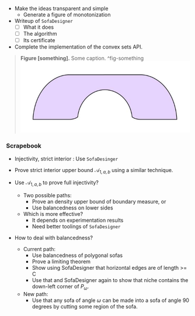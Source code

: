 - Make the ideas transparent and simple
	- Generate a figure of monotonization
- Writeup of `SofaDesigner`
	- [ ] What it does
	- [ ] The algorithm
	- [ ] Its certificate
- Complete the implementation of the convex sets API.

> __Figure [something].__ Some caption. ^fig-something
> ![70%](images/sample.jpeg)

### Scrapebook

- Injectivity, strict interior : Use `SofaDesinger`
- Prove strict interior upper bound $\mathcal{A}_{1, a, b}$ using a similar technique.
- Use $\mathcal{A}_{1, a, b}$ to prove full injectivity?
	- Two possible paths:
		- Prove an density upper bound of boundary measure, or
		- Use balancedness on lower sides
	- Which is more effective? 
		- It depends on experimentation results
		- Need better toolings of `SofaDesigner`

- How to deal with balancedness?
	- Current path:
		- Use balancedness of polygonal sofas
		- Prove a limiting theorem
		- Show using SofaDesigner that horizontal edges are of length >= C
		- Use that and SofaDesigner again to show that niche contains the down-left corner of $P_\omega$.
	- New path:
		- Use that any sofa of angle $\omega$ can be made into a sofa of angle 90 degrees by cutting some region of the sofa.
